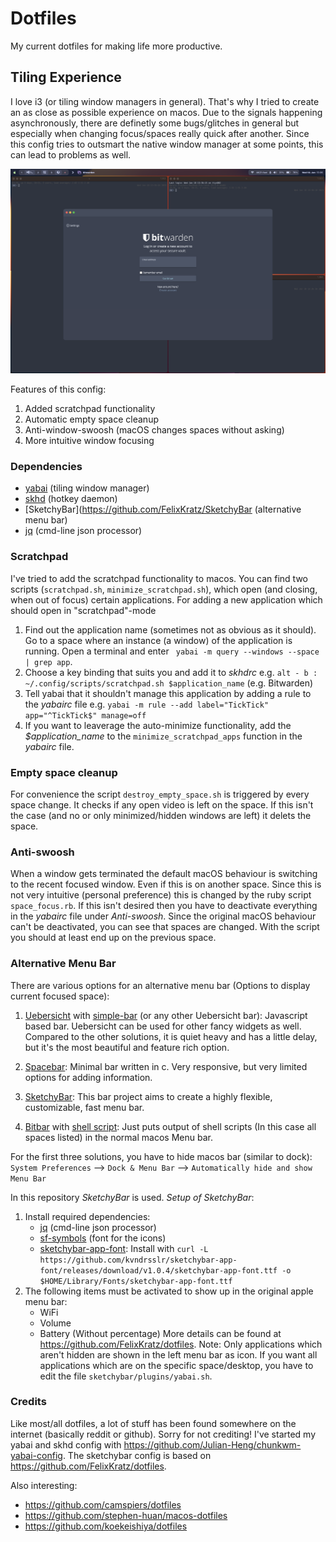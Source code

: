 # Dotfiles
My current dotfiles for making life more productive.


## Tiling Experience
I love i3 (or tiling window managers in general). That's why I tried to create an as close as possible experience on macos.
Due to the signals happening asynchronously, there are definetly some bugs/glitches in general but especially when changing focus/spaces really quick after another.
Since this config tries to outsmart the native window manager at some points, this can lead to problems as well.

![Screenshot](screenshot.png)


Features of this config:
1. Added scratchpad functionality
2. Automatic empty space cleanup
3. Anti-window-swoosh (macOS changes spaces without asking)
4. More intuitive window focusing


### Dependencies
- [yabai](https://github.com/koekeishiya/yabai) (tiling window manager) 
- [skhd](https://github.com/koekeishiya/skhd) (hotkey daemon) 
- [SketchyBar](https://github.com/FelixKratz/SketchyBar (alternative menu bar)
- [jq](https://stedolan.github.io/jq/) (cmd-line json processor)


### Scratchpad 
I've tried to add the scratchpad functionality to macos. You can find two scripts (`scratchpad.sh`, `minimize_scratchpad.sh`), which open (and closing, when out of focus) certain applications.
For adding a new application which should open in "scratchpad"-mode
1. Find out the application name (sometimes not as obvious as it should). Go to a space where an instance (a window) of the application is running. Open a terminal and enter ` yabai -m query --windows --space | grep app`.
2. Choose a key binding that suits you and add it to _skhdrc_ e.g. `alt - b : ~/.config/scripts/scratchpad.sh $application_name` (e.g. Bitwarden)
3. Tell yabai that it shouldn't manage this application by adding a rule to the _yabairc_ file e.g. `yabai -m rule --add label="TickTick" app="^TickTick$" manage=off `
4. If you want to leaverage the auto-minimize functionality, add the _$application\_name_ to the `minimize_scratchpad_apps` function in the _yabairc_ file.


### Empty space cleanup
For convenience the script `destroy_empty_space.sh` is triggered by every space change. It checks if any open video is left on the space. If this isn't the case (and no or only minimized/hidden windows are left) it delets the space. 


### Anti-swoosh 
When a window gets terminated the default macOS behaviour is switching to the recent focused window. Even if this is on another space. Since this is not very intuitive (personal preference) this is changed by the ruby script `space_focus.rb`. If this isn't desired then you have to deactivate everything in the _yabairc_ file under _Anti-swoosh_.
Since the original macOS behaviour can't be deactivated, you can see that spaces are changed. With the script you should at least end up on the previous space.


### Alternative Menu Bar
There are various options for an alternative menu bar (Options to display current focused space):

1. [Uebersicht](https://github.com/felixhageloh/uebersicht ) with [simple-bar](https://github.com/Jean-Tinland/simple-bar) (or any other Uebersicht bar): Javascript based bar. Uebersicht can be used for other fancy widgets as well. Compared to the other solutions, it is quiet heavy and has a little delay, but it's the most beautiful and feature rich option.

2. [Spacebar](https://github.com/cmacrae/spacebar): Minimal bar written in c. Very responsive, but very limited options for adding information.

3. [SketchyBar](https://github.com/FelixKratz/SketchyBar): This bar project aims to create a highly flexible, customizable, fast menu bar.

4. [Bitbar](https://github.com/matryer/bitbar) with [shell script](https://github.com/SxC97/Yabai-Spaces): Just puts output of shell scripts (In this case all spaces listed) in the normal macos Menu bar. 

For the first three solutions, you have to hide macos bar (similar to dock): `System Preferences` --> `Dock & Menu Bar` --> `Automatically hide and show Menu Bar`

In this repository *SketchyBar* is used.
*Setup of SketchyBar*:
1. Install required dependencies:
    - [jq](https://stedolan.github.io/jq/) (cmd-line json processor)
    - [sf-symbols](https://formulae.brew.sh/cask/sf-symbols) (font for the icons)
    - [sketchybar-app-font](https://github.com/kvndrsslr/sketchybar-app-font): Install with `curl -L https://github.com/kvndrsslr/sketchybar-app-font/releases/download/v1.0.4/sketchybar-app-font.ttf -o $HOME/Library/Fonts/sketchybar-app-font.ttf`
2. The following items must be activated to show up in the original apple menu bar:
    - WiFi
    - Volume
    - Battery (Without percentage)
More details can be found at https://github.com/FelixKratz/dotfiles.
Note: Only applications which aren't hidden are shown in the left menu bar as icon. If you want all applications which are on the specific space/desktop, you have to edit the file `sketchybar/plugins/yabai.sh`.

### Credits
Like most/all dotfiles, a lot of stuff has been found somewhere on the internet (basically reddit or github). Sorry for not crediting!
I've started my yabai and skhd config with https://github.com/Julian-Heng/chunkwm-yabai-config.
The sketchybar config is based on https://github.com/FelixKratz/dotfiles.

Also interesting:
- https://github.com/camspiers/dotfiles
- https://github.com/stephen-huan/macos-dotfiles
- https://github.com/koekeishiya/dotfiles
